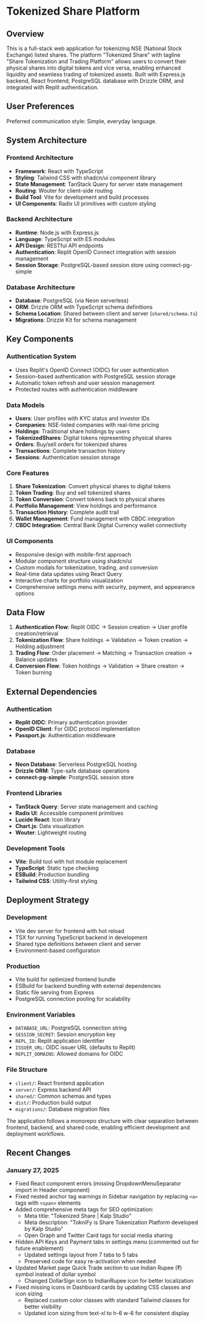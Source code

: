 # Tokenized Share Platform

## Overview

This is a full-stack web application for tokenizing NSE (National Stock Exchange) listed shares. The platform "Tokenized Share" with tagline "Share Tokenization and Trading Platform" allows users to convert their physical shares into digital tokens and vice versa, enabling enhanced liquidity and seamless trading of tokenized assets. Built with Express.js backend, React frontend, PostgreSQL database with Drizzle ORM, and integrated with Replit authentication.

## User Preferences

Preferred communication style: Simple, everyday language.

## System Architecture

### Frontend Architecture
- **Framework**: React with TypeScript
- **Styling**: Tailwind CSS with shadcn/ui component library
- **State Management**: TanStack Query for server state management
- **Routing**: Wouter for client-side routing
- **Build Tool**: Vite for development and build processes
- **UI Components**: Radix UI primitives with custom styling

### Backend Architecture
- **Runtime**: Node.js with Express.js
- **Language**: TypeScript with ES modules
- **API Design**: RESTful API endpoints
- **Authentication**: Replit OpenID Connect integration with session management
- **Session Storage**: PostgreSQL-based session store using connect-pg-simple

### Database Architecture
- **Database**: PostgreSQL (via Neon serverless)
- **ORM**: Drizzle ORM with TypeScript schema definitions
- **Schema Location**: Shared between client and server (`shared/schema.ts`)
- **Migrations**: Drizzle Kit for schema management

## Key Components

### Authentication System
- Uses Replit's OpenID Connect (OIDC) for user authentication
- Session-based authentication with PostgreSQL session storage
- Automatic token refresh and user session management
- Protected routes with authentication middleware

### Data Models
- **Users**: User profiles with KYC status and investor IDs
- **Companies**: NSE-listed companies with real-time pricing
- **Holdings**: Traditional share holdings by users
- **TokenizedShares**: Digital tokens representing physical shares
- **Orders**: Buy/sell orders for tokenized shares
- **Transactions**: Complete transaction history
- **Sessions**: Authentication session storage

### Core Features
1. **Share Tokenization**: Convert physical shares to digital tokens
2. **Token Trading**: Buy and sell tokenized shares
3. **Token Conversion**: Convert tokens back to physical shares
4. **Portfolio Management**: View holdings and performance
5. **Transaction History**: Complete audit trail
6. **Wallet Management**: Fund management with CBDC integration
7. **CBDC Integration**: Central Bank Digital Currency wallet connectivity

### UI Components
- Responsive design with mobile-first approach
- Modular component structure using shadcn/ui
- Custom modals for tokenization, trading, and conversion
- Real-time data updates using React Query
- Interactive charts for portfolio visualization
- Comprehensive settings menu with security, payment, and appearance options

## Data Flow

1. **Authentication Flow**: Replit OIDC → Session creation → User profile creation/retrieval
2. **Tokenization Flow**: Share holdings → Validation → Token creation → Holding adjustment
3. **Trading Flow**: Order placement → Matching → Transaction creation → Balance updates
4. **Conversion Flow**: Token holdings → Validation → Share creation → Token burning

## External Dependencies

### Authentication
- **Replit OIDC**: Primary authentication provider
- **OpenID Client**: For OIDC protocol implementation
- **Passport.js**: Authentication middleware

### Database
- **Neon Database**: Serverless PostgreSQL hosting
- **Drizzle ORM**: Type-safe database operations
- **connect-pg-simple**: PostgreSQL session store

### Frontend Libraries
- **TanStack Query**: Server state management and caching
- **Radix UI**: Accessible component primitives
- **Lucide React**: Icon library
- **Chart.js**: Data visualization
- **Wouter**: Lightweight routing

### Development Tools
- **Vite**: Build tool with hot module replacement
- **TypeScript**: Static type checking
- **ESBuild**: Production bundling
- **Tailwind CSS**: Utility-first styling

## Deployment Strategy

### Development
- Vite dev server for frontend with hot reload
- TSX for running TypeScript backend in development
- Shared type definitions between client and server
- Environment-based configuration

### Production
- Vite build for optimized frontend bundle
- ESBuild for backend bundling with external dependencies
- Static file serving from Express
- PostgreSQL connection pooling for scalability

### Environment Variables
- `DATABASE_URL`: PostgreSQL connection string
- `SESSION_SECRET`: Session encryption key
- `REPL_ID`: Replit application identifier
- `ISSUER_URL`: OIDC issuer URL (defaults to Replit)
- `REPLIT_DOMAINS`: Allowed domains for OIDC

### File Structure
- `client/`: React frontend application
- `server/`: Express backend API
- `shared/`: Common schemas and types
- `dist/`: Production build output
- `migrations/`: Database migration files

The application follows a monorepo structure with clear separation between frontend, backend, and shared code, enabling efficient development and deployment workflows.

## Recent Changes

### January 27, 2025
- Fixed React component errors (missing DropdownMenuSeparator import in Header component)
- Fixed nested anchor tag warnings in Sidebar navigation by replacing `<a>` tags with `<span>` elements
- Added comprehensive meta tags for SEO optimization:
  - Meta title: "Tokenized Share | Kalp Studio"
  - Meta description: "TokniFy is Share Tokenization Platform developed by Kalp Studio"
  - Open Graph and Twitter Card tags for social media sharing
- Hidden API Keys and Payment tabs in settings menu (commented out for future enablement)
  - Updated settings layout from 7 tabs to 5 tabs
  - Preserved code for easy re-activation when needed
- Updated Market page Quick Trade section to use Indian Rupee (₹) symbol instead of dollar symbol
  - Changed DollarSign icon to IndianRupee icon for better localization
- Fixed missing icons in Dashboard cards by updating CSS classes and icon sizing
  - Replaced custom color classes with standard Tailwind classes for better visibility
  - Updated icon sizing from text-xl to h-6 w-6 for consistent display